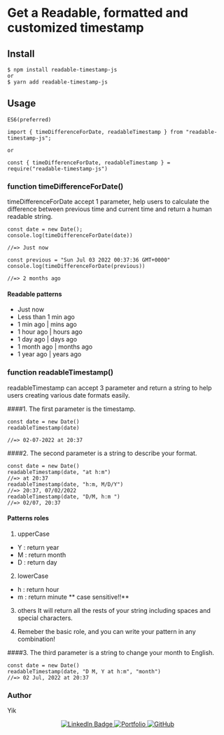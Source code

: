 # Get a Readable, formatted and customized timestamp

## Install

```
$ npm install readable-timestamp-js
or
$ yarn add readable-timestamp-js
```

## Usage

```
ES6(preferred)

import { timeDifferenceForDate, readableTimestamp } from "readable-timestamp-js";

or

const { timeDifferenceForDate, readableTimestamp } = require("readable-timestamp-js")
```

### function timeDifferenceForDate()

timeDifferenceForDate accept 1 parameter, help users to calculate the difference between previous time and current time and return a human readable string.

```
const date = new Date();
console.log(timeDifferenceForDate(date))

//=> Just now

const previous = "Sun Jul 03 2022 00:37:36 GMT+0000"
console.log(timeDifferenceForDate(previous))

//=> 2 months ago
```

#### Readable patterns

- Just now
- Less than 1 min ago
- 1 min ago | mins ago
- 1 hour ago | hours ago
- 1 day ago | days ago
- 1 month ago | months ago
- 1 year ago | years ago

### function readableTimestamp()

readableTimestamp can accept 3 parameter and return a string to help users creating various date formats easily.

####1. The first parameter is the timestamp.

```
const date = new Date()
readableTimestamp(date)

//=> 02-07-2022 at 20:37
```

####2. The second parameter is a string to describe your format.

```
const date = new Date()
readableTimestamp(date, "at h:m")
//=> at 20:37
readableTimestamp(date, "h:m, M/D/Y")
//=> 20:37, 07/02/2022
readableTimestamp(date, "D/M, h:m ")
//=> 02/07, 20:37
```

#### Patterns roles

1. upperCase

- Y : return year
- M : return month
- D : return day

2. lowerCase

- h : return hour
- m : return minute
  ** case sensitive!!**

3. others
   It will return all the rests of your string including spaces and special characters.

4. Remeber the basic role, and you can write your pattern in any combination!

####3. The third parameter is a string to change your month to English.

```
const date = new Date()
readableTimestamp(date, "D M, Y at h:m", "month")
//=> 02 Jul, 2022 at 20:37

```

### Author

Yik

<div align="center" id="badges">
  <a href="https://www.linkedin.com/in/yik-tung-yeung/">
    <img src="https://img.shields.io/badge/LinkedIn-blue?style=for-the-badge&logo=linkedin&logoColor=white" alt="LinkedIn Badge"/>
  </a>
  <a href="https://yik-portfolio.vercel.app/">
    <img src="https://img.shields.io/badge/-portfolio-white?style=for-the-badge&logo=Website&logoColor=black" alt="Portfolio"/>
  </a>
    <a href="https://github.com/fatcitydog">
    <img src="https://img.shields.io/badge/-GitHub-black?style=for-the-badge&logo=Website&logoColor=white" alt="GitHub"/>
  </a>
</div>
